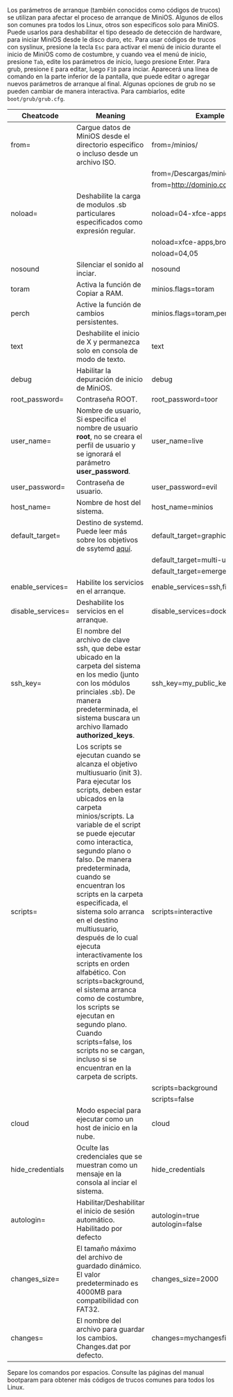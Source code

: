 Los parámetros de arranque (también conocidos como códigos de trucos) se utilizan para afectar el proceso de arranque de MiniOS. Algunos de ellos son comunes pra todos los Linux, otros son especificos solo para MiniOS. Puede usarlos para deshabilitar el tipo deseado de detección de hardware, para iniciar MiniOS desde le disco duro, etc. Para usar códigos de trucos con syslinux, presione la tecla `Esc` para activar el menú de inicio durante el inicio de MiniOS como de costumbre, y cuando vea el menú de inicio, presione `Tab`, edite los parámetros de inicio, luego presione Enter. Para grub, presione `E` para editar, luego `F10` para inciar. Aparecerá una línea de comando en la parte inferior de la pantalla, que puede editar o agregar nuevos parámetros de arranque al final. Algunas opciones de grub no se pueden cambiar de manera interactiva. Para cambiarlos, edite `boot/grub/grub.cfg`.

| Cheatcode | Meaning | Example |
| --------- | ------- | ------- |
| from= | Cargue datos de MiniOS desde el directorio especifico o incluso desde un archivo ISO. | from=/minios/ |
|  |  | from=/Descargas/minios.iso |
|  |  | from=http://dominio.com/minios.iso |
| noload= | Deshabilite la carga de modulos .sb particulares especificados como expresión regular. | noload=04-xfce-apps |
|  |  | noload=xfce-apps,browser |
|  |  | noload=04,05 |
| nosound | Silenciar el sonido al inciar. | nosound |
| toram | Activa la función de Copiar a RAM. | minios.flags=toram |
| perch | Active la función de cambios persistentes. | minios.flags=toram,perch |
| text | Deshabilite el inicio de X y permanezca solo en consola de modo de texto. | text |
| debug | Habilitar la depuración de inicio de MiniOS. | debug |
| root\_password= | Contraseña ROOT. | root\_password=toor |
| user\_name= | Nombre de usuario, Si especifica el nombre de usuario <strong>root</strong>, no se creara el perfil de usuario y se ignorará el parámetro **user\_password**. | user\_name=live |
| user\_password= | Contraseña de usuario. | user\_password=evil |
| host\_name= | Nombre de host del sistema. | host\_name=minios |
| default\_target= | Destino de systemd. Puede leer más sobre los objetivos de ssytemd [aquí](https://access.redhat.com/documentation/en-us/red_hat_enterprise_linux/8/html/configuring_basic_system_settings/working-with-systemd-targets_configuring-basic-system-settings). | default\_target=graphical |
|  |  | default\_target=multi-user |
|  |  | default\_target=emergency |
| enable\_services= | Habilite los servicios en el arranque. | enable\_services=ssh,firewalld |
| disable\_services= | Deshabilite los servicios en el arranque. | disable\_services=docker |
| ssh\_key= | El nombre del archivo de clave ssh, que debe estar ubicado en la carpeta del sistema en los medio (junto con los módulos princiales .sb). De manera predeterminada, el sistema buscara un archivo llamado <strong>authorized\_keys</strong>. | ssh\_key=my\_public\_keys |
| scripts= | Los scripts se ejecutan cuando se alcanza el objetivo multiusuario (init 3). Para ejecutar los scripts, deben estar ubicados en la carpeta minios/scripts. La variable de el script se puede ejecutar como interactica, segundo plano o falso. De manera predeterminada, cuando se encuentran los scripts en la carpeta especificada, el sistema solo arranca en el destino multiusuario, después de lo cual ejecuta interactivamente los scripts en orden alfabético. Con scripts=background, el sistema arranca como de costumbre, los scripts se ejecutan en segundo plano. Cuando scripts=false, los scripts no se cargan, incluso si se encuentran en la carpeta de scripts. | scripts=interactive |
|  |  | scripts=background |
|  |  | scripts=false |
| cloud | Modo especial para ejecutar como un host de inicio en la nube. | cloud |
| hide\_credentials | Oculte las credenciales que se muestran como un mensaje en la consola al inciar el sistema. | hide\_credentials |
| autologin= | Habilitar/Deshabilitar el inicio de sesión automático. Habilitado por defecto | autologin=true<br>autologin=false |
| changes\_size= | El tamaño máximo del archivo de guardado dinámico. El valor predeterminado es 4000MB para compatibilidad con FAT32. | changes\_size=2000 |
| changes= | El nombre del archivo para guardar los cambios. Changes.dat por defecto. | changes=mychangesfile.img |

Separe los comandos por espacios. Consulte las páginas del manual bootparam para obtener más códigos de trucos comunes para todos los Linux.